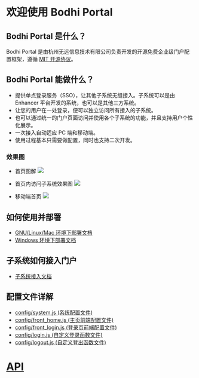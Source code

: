 # 欢迎使用 Bodhi Portal

## Bodhi Portal 是什么？
Bodhi Portal 是由杭州无远信息技术有限公司负责开发的开源免费企业级门户配置框架，遵循 [MIT 开源协议](https://mit-license.org)。

## Bodhi Portal 能做什么？
- 提供单点登录服务（SSO），让其他子系统无缝接入。子系统可以是由 Enhancer 平台开发的系统，也可以是其他三方系统。
- 让您的用户在一处登录，便可以独立访问所有接入的子系统。
- 也可以通过统一的门户页面访问并使用各个子系统的功能，并且支持用户个性化展示。
- 一次接入自动适应 PC 端和移动端。
- 使用过程基本只需要做配置，同时也支持二次开发。

### 效果图

- 首页图解
![](https://forum-assets.enhancer.io/00/portal-4.png?t=123)

- 首页内访问子系统效果图
![](https://forum-assets.enhancer.io/00/portal-1.png)

- 移动端首页
![](https://forum-assets.enhancer.io/00/portal-3.png?t=123)

## 如何使用并部署
- [GNU/Linux/Mac 环境下部署文档](./docs/deploy_gnu.md)
- [Windows 环境下部署文档](./docs/deploy_win.md)

## 子系统如何接入门户
- [子系统接入文档](./docs/how_to_access_portal.md)

## 配置文件详解

- [config/system.js (系统配置文件)](./docs/config_system.md)
- [config/front_home.js (主页前端配置文件)](./docs/config_front_home.md)
- [config/front_login.js (登录页前端配置文件)](./docs/config_front_login.md)
- [config/login.js (自定义登录函数文件)](./docs/config_login.md)
- [config/logout.js (自定义登出函数文件)](./docs/config_logout.md)

# [API](./docs/api.md)



